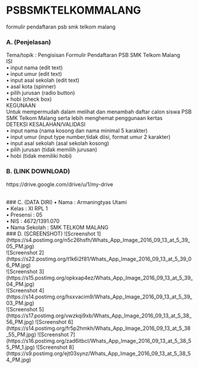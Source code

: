 # PSBSMKTELKOMMALANG
formulir pendaftaran psb smk telkom malang
### A. (Penjelasan)
Tema/topik : 
Pengisisan Formulir Pendaftaran PSB SMK Telkom Malang
<br>ISI
<br>•	input nama (edit text)
<br>•	input umur (edit text)
<br>•	input asal sekolah (edit text)
<br>•	asal kota (spinner)
<br>•	pilih jurusan (radio button)
<br>•	hobi (check box)
<br>KEGUNAAN 
<br>Untuk mempermudah dalam melihat dan menambah daftar calon siswa PSB SMK Telkom Malang serta lebih menghemat penggunaan kertas
<br>DETEKSI KESALAHAN/VALIDASI
<br>•	input nama (nama kosong dan nama minimal 5 karakter)
<br>•	input umur (input type number,tidak diisi, format umur 2 karakter)
<br>•	input asal sekolah (asal sekolah kosong)
<br>•	pilih jurusan (tidak memilih jurusan)
<br>•	hobi (tidak memiliki hobi) 
<br>
### B. (LINK DOWNLOAD)
<p> https://drive.google.com/drive/u/1/my-drive </p>
<br>
### C. (DATA DIRI)
•	Nama : Armaningtyas Utami
<br>•	Kelas : XI RPL 1
<br>•	Presensi : 05
<br>•	NIS : 4672/1391.070
<br>•	Nama Sekolah : SMK TELKOM MALANG 
<br>
### D. (SCREENSHOT)
![Screenshot 1](https://s4.postimg.org/n5c26hsfh/Whats_App_Image_2016_09_13_at_5_39_05_PM.jpg)
<br>![Screenshot 2](https://s22.postimg.org/t1k6i2f81/Whats_App_Image_2016_09_13_at_5_39_06_PM.jpg)
<br>![Screenshot 3](https://s15.postimg.org/opkxap4ez/Whats_App_Image_2016_09_13_at_5_39_04_PM.jpg)
<br>![Screenshot 4](https://s14.postimg.org/hsxvacim9/Whats_App_Image_2016_09_13_at_5_39_03_PM.jpg)
<br>![Screenshot 5](https://s17.postimg.org/vwzkqi9xb/Whats_App_Image_2016_09_13_at_5_38_56_PM.jpg)
![Screenshot 6](https://s14.postimg.org/fr5p2hmkh/Whats_App_Image_2016_09_13_at_5_38_55_PM.jpg)
![Screenshot 7](https://s16.postimg.org/zad6itbcl/Whats_App_Image_2016_09_13_at_5_38_55_PM_1.jpg)
![Screenshot 8](https://s9.postimg.org/ejt03synz/Whats_App_Image_2016_09_13_at_5_38_54_PM.jpg)
